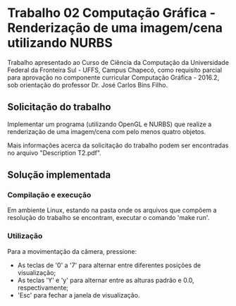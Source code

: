 # Trabalho 02 Computação Gráfica - Renderização de uma imagem/cena utilizando NURBS

Trabalho apresentado ao Curso de Ciência da Computação da Universidade Federal
da Fronteira Sul - UFFS, Campus Chapecó, como requisito parcial para aprovação
no componente curricular Computação Gráfica - 2016.2, sob orientação do
professor Dr. José Carlos Bins Filho.

## Solicitação do trabalho

Implementar um programa (utilizando OpenGL e NURBS) que realize a renderização
de uma imagem/cena com pelo menos quatro objetos.

Mais informações acerca da solicitação do trabalho podem ser encontradas no
arquivo "Description T2.pdf".

## Solução implementada

### Compilação e execução

Em ambiente Linux, estando na pasta onde os arquivos que compõem a resolução do
trabalho se encontram, executar o comando 'make run'.

### Utilização
Para a movimentação da câmera, pressione:
- As teclas de '0' a '7' para alternar entre diferentes posições de visualização;
- As teclas 'Y' e 'y' para alternar entre as alturas padrão e 0.0, respectivamente;
- 'Esc' para fechar a janela de visualização.
